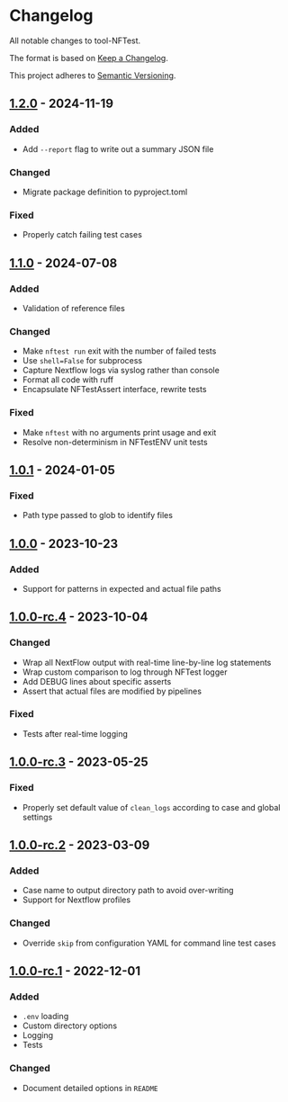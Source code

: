 # Changelog

All notable changes to tool-NFTest.

The format is based on [Keep a Changelog](https://keepachangelog.com/en/1.0.0/).

This project adheres to [Semantic Versioning](https://semver.org/spec/v2.0.0.html).

## [1.2.0] - 2024-11-19

### Added

- Add `--report` flag to write out a summary JSON file

### Changed

- Migrate package definition to pyproject.toml

### Fixed

- Properly catch failing test cases

## [1.1.0] - 2024-07-08

### Added

- Validation of reference files

### Changed

- Make `nftest run` exit with the number of failed tests
- Use `shell=False` for subprocess
- Capture Nextflow logs via syslog rather than console
- Format all code with ruff
- Encapsulate NFTestAssert interface, rewrite tests

### Fixed

- Make `nftest` with no arguments print usage and exit
- Resolve non-determinism in NFTestENV unit tests

## [1.0.1] - 2024-01-05

### Fixed

- Path type passed to glob to identify files

## [1.0.0] - 2023-10-23

### Added

- Support for patterns in expected and actual file paths

## [1.0.0-rc.4] - 2023-10-04

### Changed

- Wrap all NextFlow output with real-time line-by-line log statements
- Wrap custom comparison to log through NFTest logger
- Add DEBUG lines about specific asserts
- Assert that actual files are modified by pipelines

### Fixed

- Tests after real-time logging

## [1.0.0-rc.3] - 2023-05-25

### Fixed

- Properly set default value of `clean_logs` according to case and global settings

## [1.0.0-rc.2] - 2023-03-09

### Added

- Case name to output directory path to avoid over-writing
- Support for Nextflow profiles

### Changed

- Override `skip` from configuration YAML for command line test cases

## [1.0.0-rc.1] - 2022-12-01

### Added

- `.env` loading
- Custom directory options
- Logging
- Tests

### Changed

- Document detailed options in `README`

[1.0.0]: https://github.com/uclahs-cds/tool-NFTest/compare/v1.0.0-rc.4...v1.0.0
[1.0.0-rc.1]: https://github.com/uclahs-cds/tool-NFTest/releases/tag/v1.0.0-rc.1
[1.0.0-rc.2]: https://github.com/uclahs-cds/tool-NFTest/compare/v1.0.0-rc.1...v1.0.0-rc.2
[1.0.0-rc.3]: https://github.com/uclahs-cds/tool-NFTest/compare/v1.0.0-rc.2...v1.0.0-rc.3
[1.0.0-rc.4]: https://github.com/uclahs-cds/tool-NFTest/compare/v1.0.0-rc.3...v1.0.0-rc.4
[1.0.1]: https://github.com/uclahs-cds/tool-NFTest/compare/v1.0.0...v1.0.1
[1.1.0]: https://github.com/uclahs-cds/tool-NFTest/compare/v1.0.1...v1.1.0
[1.2.0]: https://github.com/uclahs-cds/tool-NFTest/compare/v1.1.0...v1.2.0
